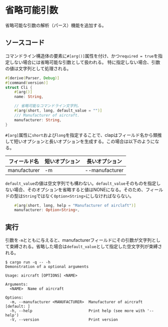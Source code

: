 # 省略可能引数

省略可能な引数の解析（パース）機能を追加する。

## ソースコード

コマンドライン構造体の要素に`#[arg()]`属性を付け、かつ`required = true`を指定しない場合には省略可能な引数として扱われる。
特に指定しない場合、引数の値は文字列として処理される。

```rust
#[derive(Parser, Debug)]
#[command(version)]
struct Cli {
    #[arg()]
    name: String,

    // 省略可能なコマンドライン文字列。
    #[arg(short, long, default_value = "")]
    /// Manufacturer of aircraft.
    manufacturer: String,
}
```
`#[arg]`属性に`short`および`long`を指定することで、clapはフィールド名から類推して短いオプションと長いオプションを生成する。この場合は以下のようになる。

| フィールド名   | 短いオプション | 長いオプション |
|-----          |---------   |------      |
| manufacturer | -m          | --manufacturer |

`default_value`の値は空文字列でも構わない。`default_value`そのものを指定しない場合、そのオプションを省略すると値はNONEになる。そのため、フィールドの型は`String`ではなく`Option<String>`にしなければならない。

```rust
    #[arg(short, long, help = "Manufacturer of airclaft")]
    manufacturer: Option<String>,
```

## 実行

引数を`-m`とともに与えると、manufacturerフィールドにその引数が文字列として束縛される。省略した場合は`default_value`として指定した空文字列が束縛される。

```
$ cargo run -q -- -h
Demonstration of a optional arguments

Usage: aircraft [OPTIONS] <NAME>

Arguments:
  <NAME>  Name of aircraft

Options:
  -m, --manufacturer <MANUFACTURER>  Manufacturer of aircraft [default: ]
  -h, --help                         Print help (see more with '--help')
  -V, --version                      Print version
```